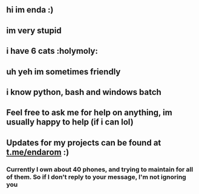 ## hi im enda :)

## im very stupid 

## i have 6 cats :holymoly:

## uh yeh im sometimes friendly 

## i know python, bash and windows batch

## Feel free to ask me for help on anything, im usually happy to help (if i can lol)

## Updates for my projects can be found at [t.me/endarom](t.me/endarom) :)

### Currently I own about 40 phones, and trying to maintain for all of them. So if I don't reply to your message, I'm not ignoring you
